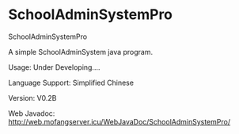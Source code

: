 # SchoolAdminSystemPro
SchoolAdminSystemPro

A simple SchoolAdminSystem java program.          

Usage: Under Developing....

Language Support: Simplified Chinese

Version: V0.2B

Web Javadoc: http://web.mofangserver.icu/WebJavaDoc/SchoolAdminSystemPro/
